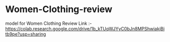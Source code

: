 # Women-Clothing-review
model for Women Clothing Review  Link :-https://colab.research.google.com/drive/1b_kTUqWJYyC0bJn8MPShwiakjBitb9pe?usp=sharing
